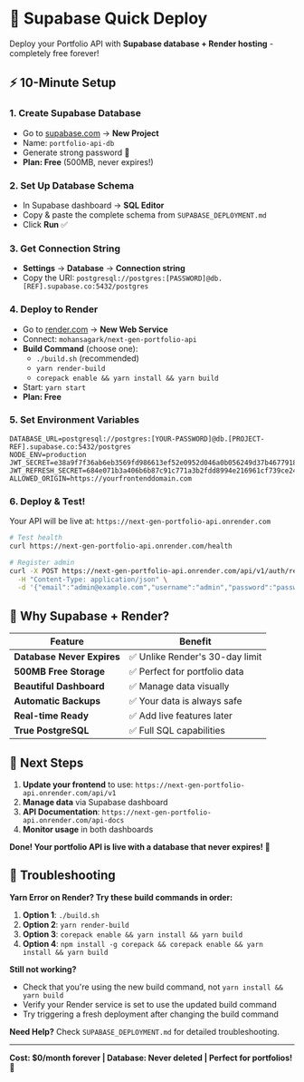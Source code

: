 # 🚀 Supabase Quick Deploy

Deploy your Portfolio API with **Supabase database + Render hosting** - completely free forever!

## ⚡ 10-Minute Setup

### 1. Create Supabase Database
- Go to [supabase.com](https://supabase.com) → **New Project**
- Name: `portfolio-api-db`
- Generate strong password 🔑
- **Plan: Free** (500MB, never expires!)

### 2. Set Up Database Schema
- In Supabase dashboard → **SQL Editor**
- Copy & paste the complete schema from `SUPABASE_DEPLOYMENT.md`
- Click **Run** ✅

### 3. Get Connection String
- **Settings** → **Database** → **Connection string**
- Copy the URI: `postgresql://postgres:[PASSWORD]@db.[REF].supabase.co:5432/postgres`

### 4. Deploy to Render
- Go to [render.com](https://render.com) → **New Web Service**
- Connect: `mohansagark/next-gen-portfolio-api`
- **Build Command** (choose one):
  - `./build.sh` (recommended)
  - `yarn render-build` 
  - `corepack enable && yarn install && yarn build`
- Start: `yarn start`
- **Plan: Free**

### 5. Set Environment Variables
```env
DATABASE_URL=postgresql://postgres:[YOUR-PASSWORD]@db.[PROJECT-REF].supabase.co:5432/postgres
NODE_ENV=production
JWT_SECRET=e38a9f7f36ab6eb3569fd986613ef52e0952d046a0b056249d37b4677918db0f
JWT_REFRESH_SECRET=684e071b3a406b6b87c91c771a3b2fdd8994e216961cf739ce24b14fc4222e3d
ALLOWED_ORIGIN=https://yourfrontenddomain.com
```

### 6. Deploy & Test!
Your API will be live at: `https://next-gen-portfolio-api.onrender.com`

```bash
# Test health
curl https://next-gen-portfolio-api.onrender.com/health

# Register admin
curl -X POST https://next-gen-portfolio-api.onrender.com/api/v1/auth/register \
  -H "Content-Type: application/json" \
  -d '{"email":"admin@example.com","username":"admin","password":"password123"}'
```

## 🎯 Why Supabase + Render?

| Feature | Benefit |
|---------|---------|
| **Database Never Expires** | ✅ Unlike Render's 30-day limit |
| **500MB Free Storage** | ✅ Perfect for portfolio data |
| **Beautiful Dashboard** | ✅ Manage data visually |
| **Automatic Backups** | ✅ Your data is always safe |
| **Real-time Ready** | ✅ Add live features later |
| **True PostgreSQL** | ✅ Full SQL capabilities |

## 🚀 Next Steps

1. **Update your frontend** to use: `https://next-gen-portfolio-api.onrender.com/api/v1`
2. **Manage data** via Supabase dashboard
3. **API Documentation**: `https://next-gen-portfolio-api.onrender.com/api-docs`
4. **Monitor usage** in both dashboards

**Done! Your portfolio API is live with a database that never expires! 🎉**

## 🔧 Troubleshooting

**Yarn Error on Render? Try these build commands in order:**

1. **Option 1**: `./build.sh`
2. **Option 2**: `yarn render-build`
3. **Option 3**: `corepack enable && yarn install && yarn build`
4. **Option 4**: `npm install -g corepack && corepack enable && yarn install && yarn build`

**Still not working?** 
- Check that you're using the new build command, not `yarn install && yarn build`
- Verify your Render service is set to use the updated build command
- Try triggering a fresh deployment after changing the build command

**Need Help?** Check `SUPABASE_DEPLOYMENT.md` for detailed troubleshooting.

---

**Cost: $0/month forever | Database: Never deleted | Perfect for portfolios! 🚀**
